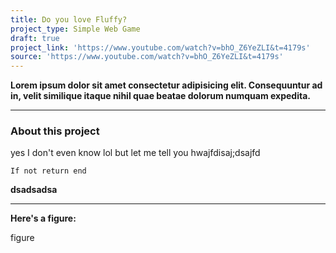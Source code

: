 ```yaml
---
title: Do you love Fluffy?
project_type: Simple Web Game
draft: true
project_link: 'https://www.youtube.com/watch?v=bhO_Z6YeZLI&t=4179s'
source: 'https://www.youtube.com/watch?v=bhO_Z6YeZLI&t=4179s'
---
```

**Lorem ipsum dolor sit amet consectetur adipisicing elit. Consequuntur ad in, velit similique itaque nihil quae beatae dolorum numquam expedita.**

- - -

### About this project

yes I don't even know lol but let me tell you hwajfdisaj;dsajfd

```
If not return end
```

**dsadsadsa**

- - -

**Here's a figure:**

figure
